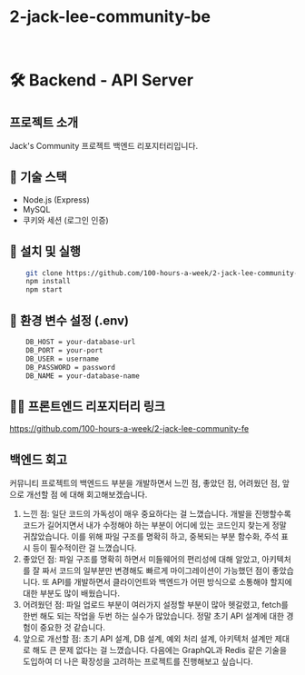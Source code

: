 # 2-jack-lee-community-be

<br/>

# 🛠 Backend - API Server

## 프로젝트 소개

Jack's Community 프로젝트 백엔드 리포지터리입니다.

## 📌 기술 스택

-   Node.js (Express)
-   MySQL
-   쿠키와 세션 (로그인 인증)

## 🚀 설치 및 실행

```bash
    git clone https://github.com/100-hours-a-week/2-jack-lee-community-be.git
    npm install
    npm start
```

## 🔑 환경 변수 설정 (.env)

```bash
    DB_HOST = your-database-url
    DB_PORT = your-port
    DB_USER = username
    DB_PASSWORD = password
    DB_NAME = your-database-name
```

## 👨‍💻 프론트엔드 리포지터리 링크

https://github.com/100-hours-a-week/2-jack-lee-community-fe

## 백엔드 회고

커뮤니티 프로젝트의 백엔드드 부분을 개발하면서 느낀 점, 좋았던 점, 어려웠던 점, 앞으로 개선할 점 에 대해 회고해보겠습니다.

1. 느낀 점: 일단 코드의 가독성이 매우 중요하다는 걸 느꼈습니다. 개발을 진행할수록 코드가 길어지면서 내가 수정해야 하는 부분이 어디에 있는 코드인지 찾는게 정말 귀찮았습니다. 이를 위해 파일 구조를 명확히 하고, 중복되는 부분 함수화, 주석 표시 등이 필수적이란 걸 느꼈습니다.
2. 좋았던 점: 파일 구조를 명확히 하면서 미들웨어의 편리성에 대해 알았고, 아키텍처를 잘 짜서 코드의 일부분만 변경해도 빠르게 마이그레이션이 가능했던 점이 좋았습니다. 또 API를 개발하면서 클라이언트와 백엔드가 어떤 방식으로 소통해야 할지에 대한 부분도 많이 배웠습니다.
3. 어려웠던 점: 파일 업로드 부분이 여러가지 설정할 부분이 많아 헷갈렸고, fetch를 한번 해도 되는 작업을 두번 하는 실수가 많았습니다. 정말 초기 API 설계에 대한 경험이 중요한 것 같습니다.
4. 앞으로 개선할 점: 초기 API 설계, DB 설계, 예외 처리 설계, 아키텍처 설계만 제대로 해도 큰 문제 없다는 걸 느꼈습니다. 다음에는 GraphQL과 Redis 같은 기술을 도입하여 더 나은 확장성을 고려하는 프로젝트를 진행해보고 싶습니다.
